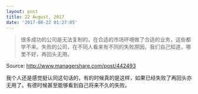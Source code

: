```yaml
---
layout: post
title: 22 August, 2017
date: '2017-08-22 01:27:05'
---
```


> 很多成功的公司是无法复制的，在合适的市场环境做了合适的业务，这些都学不来。失败的公司，在不同人看来有不同的失败原因，我们自己知道，哪里不好，再回头无用。
 
Source: http://www.managershare.com/post/442493

我个人还是感觉挺认同这句话的，有的时候真的是这样，如果已经失败了再回头亦无用了。有德时候甚至能够看到自己将来不久的失败。
